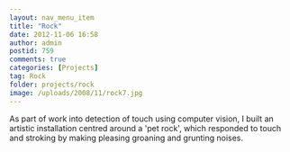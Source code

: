 ```yaml
---
layout: nav_menu_item
title: "Rock"
date: 2012-11-06 16:58
author: admin
postid: 759
comments: true
categories: [Projects]
tag: Rock
folder: projects/rock
image: /uploads/2008/11/rock7.jpg
---
```

As part of work into detection of touch using computer vision, I built an artistic installation centred around a 'pet rock', which responded to touch and stroking by making pleasing groaning and grunting noises.
